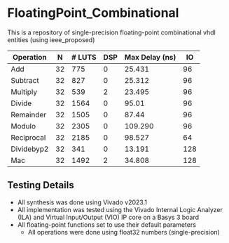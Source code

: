 # FloatingPoint_Combinational
This is a repository of single-precision floating-point combinational vhdl entities (using ieee_proposed) 


| Operation     | N  | # LUTS         | DSP   | Max Delay (ns)  | IO |
| ------------- | -- | -------------- | ----- | --------------- | -- | 
| Add           | 32 | 775            | 0     | 25.431          | 96 |
| Subtract      | 32 | 827            | 0     | 25.312          | 96 |
| Multiply      | 32 | 539            | 2     | 23.495          | 96 |
| Divide        | 32 | 1564           | 0     | 95.01           | 96 |
| Remainder     | 32 | 1505           | 0     | 87.44           | 96 |
| Modulo        | 32 | 2305           | 0     | 109.290         | 96 |
| Reciprocal    | 32 | 2185           | 0     | 98.527          | 64 |
| Dividebyp2    | 32 | 341            | 0     | 13.191          |128 |
| Mac           | 32 | 1492           | 2     | 34.808          |128 |


## Testing Details
+ All synthesis was done using Vivado v2023.1
+ All implementation was tested using the Vivado Internal Logic Analyzer (ILA) and Virtual Input/Output (VIO) IP core on a Basys 3 board
+ All floating-point functions set to use their default parameters
    + All operations were done using float32 numbers (single-precision) 
